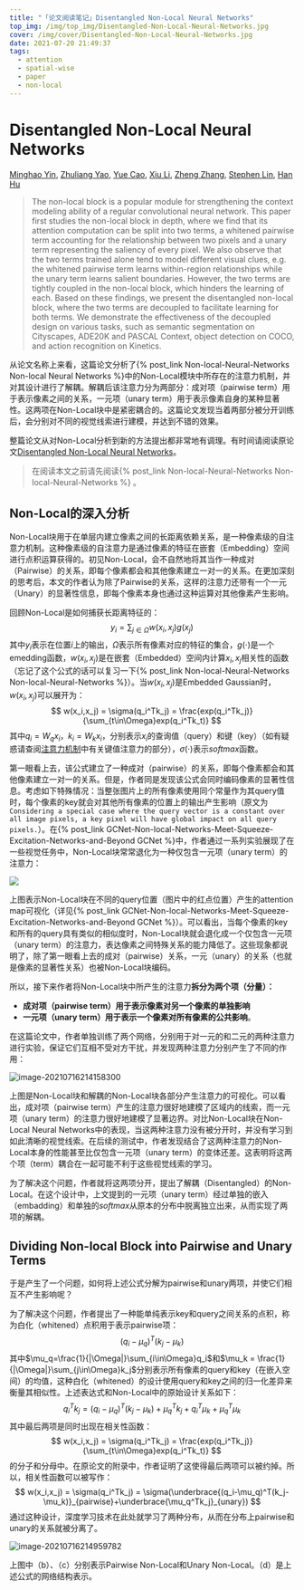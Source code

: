 ```yaml
---
title: "「论文阅读笔记」Disentangled Non-Local Neural Networks"
top_img: /img/top_img/Disentangled-Non-Local-Neural-Networks.jpg
cover: /img/cover/Disentangled-Non-Local-Neural-Networks.jpg
date: 2021-07-20 21:49:37
tags:
  - attention
  - spatial-wise 
  - paper
  - non-local
---
```


# Disentangled Non-Local Neural Networks

[Minghao Yin](https://arxiv.org/search/cs?searchtype=author&query=Yin%2C+M), [Zhuliang Yao](https://arxiv.org/search/cs?searchtype=author&query=Yao%2C+Z), [Yue Cao](https://arxiv.org/search/cs?searchtype=author&query=Cao%2C+Y), [Xiu Li](https://arxiv.org/search/cs?searchtype=author&query=Li%2C+X), [Zheng Zhang](https://arxiv.org/search/cs?searchtype=author&query=Zhang%2C+Z), [Stephen Lin](https://arxiv.org/search/cs?searchtype=author&query=Lin%2C+S), [Han Hu](https://arxiv.org/search/cs?searchtype=author&query=Hu%2C+H)

> The non-local block is a popular module for strengthening the context modeling ability of a regular convolutional neural network. This paper first studies the non-local block in depth, where we find that its attention computation can be split into two terms, a whitened pairwise term accounting for the relationship between two pixels and a unary term representing the saliency of every pixel. We also observe that the two terms trained alone tend to model different visual clues, e.g. the whitened pairwise term learns within-region relationships while the unary term learns salient boundaries. However, the two terms are tightly coupled in the non-local block, which hinders the learning of each. Based on these findings, we present the disentangled non-local block, where the two terms are decoupled to facilitate learning for both terms. We demonstrate the effectiveness of the decoupled design on various tasks, such as semantic segmentation on Cityscapes, ADE20K and PASCAL Context, object detection on COCO, and action recognition on Kinetics.

从论文名称上来看，这篇论文分析了{% post_link Non-local-Neural-Networks Non-local Neural Networks %}中的Non-Local模块中所存在的注意力机制，并对其设计进行了解耦。解耦后该注意力分为两部分：成对项（pairwise term）用于表示像素之间的关系，一元项（unary term）用于表示像素自身的某种显著性。这两项在Non-Local块中是紧密耦合的。这篇论文发现当着两部分被分开训练后，会分别对不同的视觉线索进行建模，并达到不错的效果。

整篇论文从对Non-Local分析到新的方法提出都非常地有调理。有时间请阅读原论文[Disentangled Non-Local Neural Networks](https://arxiv.org/abs/2006.06668)。

> 在阅读本文之前请先阅读{% post_link Non-local-Neural-Networks Non-local-Neural-Networks %}
。

## Non-Local的深入分析

Non-Local块用于在单层内建立像素之间的长距离依赖关系，是一种像素级的自注意力机制。这种像素级的自注意力是通过像素的特征在嵌套（Embedding）空间进行点积运算获得的。初见Non-Local，会不自然地将其当作一种成对（Pairwise）的关系，即每个像素都会和其他像素建立一对一的关系。在更加深刻的思考后，本文的作者认为除了Pairwise的关系，这样的注意力还带有一个一元（Unary）的显著性信息，即每个像素本身也通过这种运算对其他像素产生影响。

回顾Non-Local是如何捕获长距离特征的：
$$
y_i = \sum_{j\in\Omega}w(x_i,x_j)g(x_j)
$$
其中$y_i$表示在位置$i$上的输出，$\Omega$表示所有像素对应的特征的集合，$g(\cdot)$是一个emedding函数，$w(x_i,x_j)$是在嵌套（Embedded）空间内计算$x_i,x_j$相关性的函数（忘记了这个公式的话可以复习一下{% post_link Non-local-Neural-Networks Non-local-Neural-Networks %}）。当$w(x_i,x_j)$是Embedded Gaussian时，$w(x_i,x_j)$可以展开为：
$$
w(x_i,x_j) = \sigma(q_i^Tk_j) = \frac{exp(q_i^Tk_j)}{\sum_{t\in\Omega}exp(q_i^Tk_t)}
$$
其中$q_i=W_qx_i$，$k_i=W_kx_i$，分别表示$x_i$的查询值（query）和键（key）（如有疑惑请查阅[注意力机制](../ch3pw/[4]attention.md)中有关键值注意力的部分），$\sigma(\cdot)$表示$softmax$函数。

第一眼看上去，该公式建立了一种成对（pairwise）的关系，即每个像素都会和其他像素建立一对一的关系。但是，作者同是发现该公式会同时编码像素的显著性信息。考虑如下特殊情况：当整张图片上的所有像素使用同个常量作为其query值时，每个像素的key就会对其他所有像素的位置上的输出产生影响（原文为`Considering a special case where the query vector is a constant over all image pixels, a key pixel will have global impact on all query pixels.`）。在{% post_link GCNet-Non-local-Networks-Meet-Squeeze-Excitation-Networks-and-Beyond GCNet %}中，作者通过一系列实验展现了在一些视觉任务中，Non-Local块常常退化为一种仅包含一元项（unary term）的注意力：

![](/img/posts/Disentangled-Non-Local-Neural-Networks/image-20210712213203846.png)

上图表示Non-Local块在不同的query位置（图片中的红点位置）产生的attention map可视化（详见{% post_link GCNet-Non-local-Networks-Meet-Squeeze-Excitation-Networks-and-Beyond GCNet %}）。可以看出，当每个像素的key和所有的query具有类似的相似度时，Non-Local块就会退化成一个仅包含一元项（unary term）的注意力，表达像素之间特殊关系的能力降低了。这些现象都说明了，除了第一眼看上去的成对（pairwise）关系，一元（unary）的关系（也就是像素的显著性关系）也被Non-Local块编码。

所以，接下来作者将Non-Local块中所产生的注意力**拆分为两个项（分量）：**

- **成对项（pairwise term）用于表示像素对另一个像素的单独影响**
- **一元项（unary term）用于表示一个像素对所有像素的公共影响**。

在这篇论文中，作者单独训练了两个网络，分别用于对一元的和二元的两种注意力进行实验，保证它们互相不受对方干扰，并发现两种注意力分别产生了不同的作用：

![image-20210716214158300](/img/posts/Disentangled-Non-Local-Neural-Networks/image-20210716214158300.png)

上图是Non-Local块和解耦的Non-Local块各部分产生注意力的可视化。可以看出，成对项（pairwise term）产生的注意力很好地建模了区域内的线索，而一元项（unary term）的注意力很好地建模了显著边界。对比Non-Local块在Non-Local Neural Networks中的表现，当这两种注意力没有被分开时，并没有学习到如此清晰的视觉线索。在后续的测试中，作者发现结合了这两种注意力的Non-Local本身的性能甚至比仅包含一元项（unary term）的变体还差。这表明将这两个项（term）耦合在一起可能不利于这些视觉线索的学习。

为了解决这个问题，作者就将这两项分开，提出了解耦（Disentangled）的Non-Local。在这个设计中，上文提到的一元项（unary term）经过单独的嵌入（embadding）和单独的$softmax$从原本的分布中脱离独立出来，从而实现了两项的解耦。

## Dividing Non-local Block into Pairwise and Unary Terms

于是产生了一个问题，如何将上述公式分解为pairwise和unary两项，并使它们相互不产生影响呢？

为了解决这个问题，作者提出了一种能单纯表示key和query之间关系的点积，称为白化（whitened）点积用于表示pairwise项：
$$
(q_i-\mu_q)^T(k_j-\mu_k)
$$
其中$\mu_q=\frac{1}{|\Omega|}\sum_{i\in\Omega}q_i$和$\mu_k = \frac{1}{|\Omega|}\sum_{j\in\Omega}k_j$分别表示所有像素的query和key（在嵌入空间）的均值，这种白化（whitened）的设计使用query和key之间的归一化差异来衡量其相似性。上述表达式和Non-Local中的原始设计关系如下：
$$
q_i^Tk_j =(q_i-\mu_q)^T(k_j-\mu_k) + \mu_q^Tk_j+q_i^T\mu_k+\mu_q^T\mu_k
$$
其中最后两项是同时出现在相关性函数：
$$
w(x_i,x_j) = \sigma(q_i^Tk_j) = \frac{exp(q_i^Tk_j)}{\sum_{t\in\Omega}exp(q_i^Tk_t)}
$$
的分子和分母中。在原论文的附录中，作者证明了这使得最后两项可以被约掉。所以，相关性函数可以被写作：
$$
w(x_i,x_j) = \sigma(q_i^Tk_j) = \sigma(\underbrace{(q_i-\mu_q)^T(k_j-\mu_k)}_{pairwise}+\underbrace{\mu_q^Tk_j}_{unary})
$$
通过这种设计，深度学习技术在此处就学习了两种分布，从而在分布上pairwise和unary的关系就被分离了。

![image-20210716214959782](/img/posts/Disentangled-Non-Local-Neural-Networks/image-20210716214959782.png)

上图中（b）、（c）分别表示Pairwise Non-Local和Unary Non-Local。（d）是上述公式的网络结构表示。
